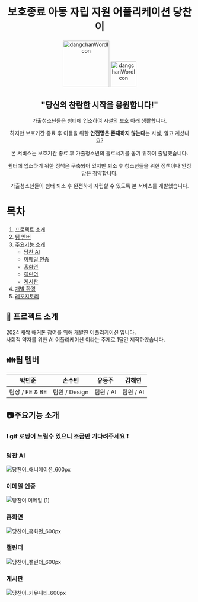 <div align="center">  
  <h1>보호종료 아동 자립 지원 어플리케이션 당찬이</h1>
  <div style="text-align: center;">
  <img width="125" alt="dangchanWordIcon" src="https://github.com/user-attachments/assets/7c64a01c-960c-4e4c-8b83-3786baf10869">
      <img width="69" alt="dangchanWordIcon" src="https://github.com/user-attachments/assets/f0f55408-a706-48a3-bd12-52955709d8aa">
</div>
  
  <h2>"당신의 찬란한 시작을 응원합니다!"</h2>
  <p>가출청소년들은 쉼터에 입소하여 시설의 보호 아래 생활합니다.</p>
  <p>하지만 보호기간 종료 후 이들을 위한 <b>안전망은 존재하지 않는다</b>는 사실, 알고 계셨나요?</p>
  <p>본 서비스는 보호기간 종료 후 가출청소년의 홀로서기를 돕기 위하여 출발했습니다.</p>
  <p>쉼터에 입소하기 위한 정책은 구축되어 있지만 퇴소 후 청소년들을 위한 정책이나 안정망은 취약합니다.</p>
  <p>가출청소년들이 쉼터 퇴소 후 완전하게 자립할 수 있도록 본 서비스를 개발했습니다.</p>
</div>

# 목차

1. [프로젝트 소개](#프로젝트-소개)
2. [팀 멤버](#팀-멤버)
3. [주요기능 소개](#주요기능-소개)
   - [당찬 AI](#당찬-ai)
   - [이메일 인증](#이메일-인증)
   - [홈화면](#홈화면)
   - [캘린더](#캘린더)
   - [게시판](#게시판)
4. [개발 환경](#개발-환경)
5. [레포지토리](#레포지토리)

## 🌼 프로젝트 소개
2024 새싹 해커톤 참여를 위해 개발한 어플리케이션 입니다.<br/>
사회적 약자를 위한 AI 어플리케이션 이라는 주제로 1달간 제작하였습니다. <br/>


## 👪팀 멤버

| 박민준        | 손수빈        | 유동주        | 김해연       |
|---------------|---------------|---------------|--------------|
| 팀장 / FE & BE | 팀원 / Design | 팀원 / AI | 팀원 / AI    |


## 📷주요기능 소개

### ❗ gif 로딩이 느릴수 있으니 조금만 기다려주세요 ❗

### 당찬 AI

![당찬이_애니메이션_600px](https://github.com/user-attachments/assets/76d5946d-fec1-4ee5-a781-f0e7695f803c)


### 이메일 인증
![당찬이 이메일 (1)](https://github.com/user-attachments/assets/8996dd4b-2fab-4ff6-83c0-5248d9431ca0)

### 홈화면

![당찬이_홈화면_600px](https://github.com/user-attachments/assets/95de64e6-7336-42eb-b9c4-c8d584fd6fe6)

### 캘린더
![당찬이_캘린더_600px](https://github.com/user-attachments/assets/6b16cce3-ace7-420f-b8f9-e5cbbd18826c)

### 게시판

![당찬이_커뮤니티_600px](https://github.com/user-attachments/assets/3b3e36d2-cc36-43bd-a131-e94a37168272)
